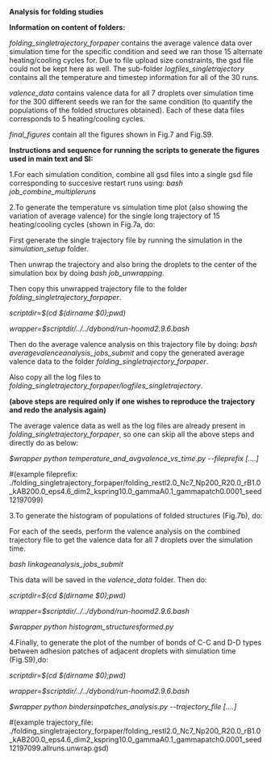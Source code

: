 **Analysis for folding studies**


**Information on content of folders:**

*folding_singletrajectory_forpaper* contains the average valence data over simulation time for the specific condition and seed we ran those 15 alternate heating/cooling cycles for. Due to file upload size constraints, the gsd file could not be kept here as well. The sub-folder *logfiles_singletrajectory* contains all the temperature and timestep information for all of the 30 runs. 

*valence_data* contains valence data for all 7 droplets over simulation time for the 300 different seeds we ran for the same condition (to quantify the populations of the folded structures obtained). Each of these data files corresponds to 5 heating/cooling cycles. 

*final_figures* contain all the figures shown in Fig.7 and Fig.S9.



**Instructions and sequence for running the scripts to generate the figures used in main text and SI:**

1.For each simulation condition, combine all gsd files into a single gsd file corresponding to succesive restart runs using: *bash job_combine_multipleruns*


2.To generate the temperature vs simulation time plot (also showing the variation of average valence) for the single long trajectory of 15 heating/cooling cycles (shown in Fig.7a, do:

First generate the single trajectory file by running the simulation in the *simulation_setup* folder. 

Then unwrap the trajectory and also bring the droplets to the center of the simulation box by doing *bash job_unwrapping*.

Then copy this unwrapped trajectory file to the folder *folding_singletrajectory_forpaper*.

*scriptdir=$(cd $(dirname $0);pwd)*

*wrapper=$scriptdir/../../dybond/run-hoomd2.9.6.bash*

Then do the average valence analysis on this trajectory file by doing: *bash averagevalenceanalysis_jobs_submit* and copy the generated average valence data to the folder *folding_singletrajectory_forpaper*. 

Also copy all the log files to *folding_singletrajectory_forpaper/logfiles_singletrajectory*.

**(above steps are required only if one wishes to reproduce the trajectory and redo the analysis again)**


The average valence data as well as the log files are already present in *folding_singletrajectory_forpaper*, so one can skip all the above steps and directly do as below:

*$wrapper python temperature_and_avgvalence_vs_time.py --fileprefix [....]*   

#(example fileprefix: ./folding_singletrajectory_forpaper/folding_restl2.0_Nc7_Np200_R20.0_rB1.0_kAB200.0_eps4.6_dim2_kspring10.0_gammaA0.1_gammapatch0.0001_seed12197099) 


3.To generate the histogram of populations of folded structures (Fig.7b), do:

For each of the seeds, perform the valence analysis on the combined trajectory file to get the valence data for all 7 droplets over the simulation time. 

*bash linkageanalysis_jobs_submit* 

This data will be saved in the *valence_data* folder. Then do:

*scriptdir=$(cd $(dirname $0);pwd)*

*wrapper=$scriptdir/../../dybond/run-hoomd2.9.6.bash*

*$wrapper python histogram_structuresformed.py*


4.Finally, to generate the plot of the number of bonds of C-C and D-D types between adhesion patches of adjacent droplets with simulation time (Fig.S9),do:

*scriptdir=$(cd $(dirname $0);pwd)*

*wrapper=$scriptdir/../../dybond/run-hoomd2.9.6.bash*

*$wrapper python bindersinpatches_analysis.py --trajectory_file [....]*

#(example trajectory_file: ./folding_singletrajectory_forpaper/folding_restl2.0_Nc7_Np200_R20.0_rB1.0_kAB200.0_eps4.6_dim2_kspring10.0_gammaA0.1_gammapatch0.0001_seed12197099.allruns.unwrap.gsd)

